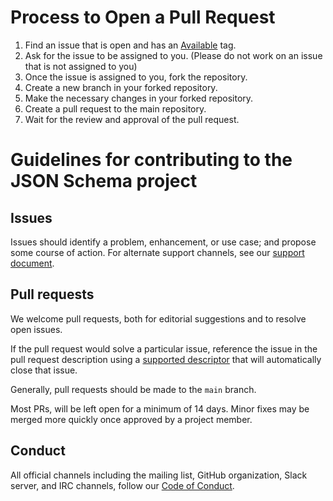 # Process to Open a Pull Request

1. Find an issue that is open and has an [Available](https://github.com/json-schema-org/tour/issues?q=is%3Aissue+is%3Aopen+label%3A%22Status%3A+Available%22) tag.
2. Ask for the issue to be assigned to you. (Please do not work on an issue that is not assigned to you)
3. Once the issue is assigned to you, fork the repository.
4. Create a new branch in your forked repository.
5. Make the necessary changes in your forked repository.
6. Create a pull request to the main repository.
7. Wait for the review and approval of the pull request.
  

# Guidelines for contributing to the JSON Schema project

## Issues

Issues should identify a problem, enhancement, or use case; and propose some course of action. For alternate support channels, see our [support document](https://github.com/json-schema-org/.github/blob/main/SUPPORT.md).

## Pull requests

We welcome pull requests, both for editorial suggestions and to resolve open issues.

If the pull request would solve a particular issue, reference the issue in the pull request description using a [supported descriptor](https://docs.github.com/en/issues/tracking-your-work-with-issues/linking-a-pull-request-to-an-issue#linking-a-pull-request-to-an-issue-using-a-keyword) that will automatically close that issue.

Generally, pull requests should be made to the `main` branch.

Most PRs, will be left open for a minimum of 14 days.  Minor fixes may be merged more quickly once approved by a project member.

## Conduct

All official channels including the mailing list, GitHub organization, Slack server, and IRC channels, follow our [Code of Conduct](https://github.com/json-schema-org/.github/blob/main/CODE_OF_CONDUCT.md).

